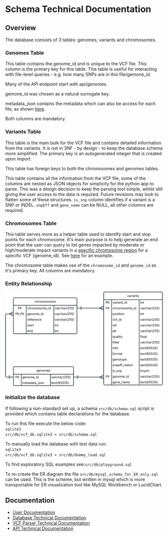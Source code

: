 <h1>Schema Technical Documentation</h1>

<h2>Overview</h2>
The database consists of 3 tables: genomes, variants and chromosomes.<br>

<h3>Genomes Table</h3>
This table contains the genome_id and is unique to the VCF file. This column is the primary key for this table. This table is useful
for interacting with file-level queries - e.g. how many SNPs are in this file/gemone_id.

Many of the API endpoint start with api/genomes.

gemone_id was chosen as a natural surrogate key.

metadata_json contains the metadata which can also be access for each file, as shown 
<a href='http://localhost:3000/api/genomes/RF_041/'>here</a>.

Both columns are mandatory.

<h3>Variants Table</h3>
This table is the main bulk for the VCF file and contains detailed information from the variants. It is not in 3NF - by design - to keep the database schema more simplified. The primary key is an autogenerated integer that is created upon import. 

This table has foreign keys to both the chromosomes and genomes tables.

This table contains all the information from the VCF file, some of the columns are nested as JSON objects for simplicity for the python app to parse. This was a design decision to keep the parsing tool simple, whilst still giving the user access to the data is required. Future revisions may look to flatten some of these structures. <code>is_snp</code> column identifies if a variant is a SNP or INDEL. <code>snpEff</code> and <code>gene_name</code> can be NULL, all other columns are required.

<h3>Chromosomes Table</h3>
This table serves more as a helper table used to identify start and stop points for each chromosome. It's main purpose is to help generate an end point that the user can query to list genes impacted by moderate or high/moderate impact variants in a <u>specific chromosome region</u> for a specific VCF {genome_id}. See <a href='http://localhost:3000/api/genomes/RF_041/chr04/20'>here</a> for an example.

The chromosome table makes use of the <code>chromosome_id</code> and <code>genome_id</code> as it's primary key. All columns are mandatory.


<h3>Entity Relationship</h3>
<img src='./figures/er.svg' alt='Entity Relationship diagram'>

<h3>Initialize the database</h3>
If following a non-standard set up, a schema <code>src/db/schema.sql</code> script is provided which contains table declarations for the database. 

To run this file execute the below code:<br><code>sqlite3 src/db/vcf_db.sqlite3 < src/db/schema.sql</code>

To manually load the database with test data run:<br><code>sqlite3 src/db/vcf_db.sqlite3 < src/db/dummy_load.sql</code>

To find exploratory SQL examples see:<code>src/db/playground.sql</code>

To re-create the ER diagram the file <code>src/db/mysql_schema_for_ER_only.sql</code> can be used. This is the scheme, but written in mysql which is more transportable for ER visualization tool like MySQL Workbench or LucidChart.

<h2>Documentation</h2>
<ul>
<li><a href='./user_guide.md'>User Documentation</a></li>
<li><a href='./database_technical_docs.md'>Database Technical Documentation</a></li>
<li><a href='./parse_vcf_technical_docs.md'>VCF Parser Technical Documentation</a></li>
<li><a href='./server_technical_docs.md'>API Technical Documentation</a></li>
</ul>